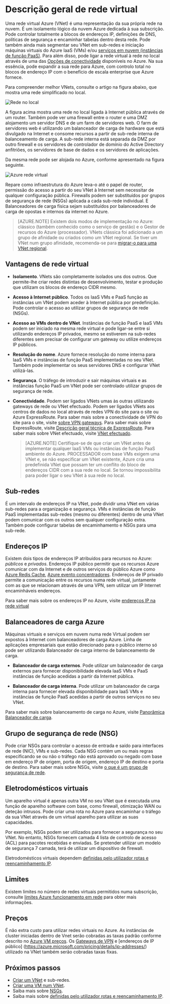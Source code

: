 <properties
   pageTitle="Descrição geral de rede Virtual Azure (VNet)"
   description="Saiba mais sobre redes virtuais (VNets) no Azure."
   services="virtual-network"
   documentationCenter="na"
   authors="jimdial"
   manager="carmonm"
   editor="tysonn" />
<tags
   ms.service="virtual-network"
   ms.devlang="na"
   ms.topic="get-started-article"
   ms.tgt_pltfrm="na"
   ms.workload="infrastructure-services"
   ms.date="03/15/2016"
   ms.author="jdial" />

# <a name="virtual-network-overview"></a>Descrição geral de rede virtual

Uma rede virtual Azure (VNet) é uma representação da sua própria rede na nuvem.  É um isolamento lógico da nuvem Azure dedicada à sua subscrição. Pode controlar totalmente a blocos de endereços IP, definições de DNS, políticas de segurança e encaminhar tabelas dentro desta rede. Pode também ainda mais segmentar seu VNet em sub-redes e iniciação máquinas virtuais do Azure IaaS (VMs) e/ou [serviços em nuvem (instâncias de função PaaS)](../cloud-services/cloud-services-choose-me.md). Para além disso, pode ligar a rede virtual à rede no local através de uma das [Opções de conectividade](../vpn-gateway/vpn-gateway-about-vpngateways.md#site-to-site-and-multi-site) disponíveis no Azure. Na sua essência, pode expandir a sua rede para Azure, com controlo total no blocos de endereço IP com o benefício de escala enterprise que Azure fornece.

Para compreender melhor VNets, consulte o artigo na figura abaixo, que mostra uma rede simplificado no local.

![Rede no local](./media/virtual-networks-overview/figure01.png)

A figura acima mostra uma rede no local ligada à Internet pública através de um router. Também pode ver uma firewall entre o router e uma DMZ alojamento um servidor DNS e de um farm de servidores web. O farm de servidores web é utilizando um balanceador de carga de hardware que está divulgado na Internet e consome recursos a partir de sub-rede interna de balanceamento de carga. A sub-rede interna está separada da DMZ por outro firewall e os servidores de controlador de domínio do Active Directory anfitriões, os servidores de base de dados e os servidores de aplicações.

Da mesma rede pode ser alojada no Azure, conforme apresentado na figura seguinte.

![Azure rede virtual](./media/virtual-networks-overview/figure02.png)

Repare como infraestrutura do Azure leva-o até o papel de router, permissão do acesso a partir do seu VNet à Internet sem necessitar de qualquer configuração pública. Firewalls podem ser substituídos por grupos de segurança de rede (NSGs) aplicada a cada sub-rede individual. E Balanceadores de carga física sejam substituídos por balanceadores de carga de opostas e internos da internet no Azure.

>[AZURE.NOTE] Existem dois modos de implementação no Azure: clássico (também conhecido como o serviço de gestão) e o Gestor de recursos do Azure (processador). VNets clássica foi adicionado a um grupo de afinidade ou criados como um VNet regional. Se tiver um VNet num grupo afinidade, recomenda-se para [migrar-o para uma VNet regional](virtual-networks-migrate-to-regional-vnet.md).

## <a name="virtual-network-benefits"></a>Vantagens de rede virtual

- **Isolamento**. VNets são completamente isolados uns dos outros. Que permite-lhe criar redes distintas de desenvolvimento, testar e produção que utilizam os blocos de endereço CIDR mesmo.

- **Acesso à Internet público**. Todos os IaaS VMs e PaaS função as instâncias um VNet podem aceder à Internet pública por predefinição. Pode controlar o acesso ao utilizar grupos de segurança de rede (NSGs).

- **Acesso ao VMs dentro de VNet**. Instâncias de função PaaS e IaaS VMs podem ser iniciado na mesma rede virtual e pode ligar-se entre si utilizando endereços IP privados, mesmo se estiverem na sub-redes diferentes sem precisar de configurar um gateway ou utilize endereços IP públicos.

- **Resolução do nome**. Azure fornece resolução do nome interna para IaaS VMs e instâncias de função PaaS implementadas no seu VNet. Também pode implementar os seus servidores DNS e configurar VNet utilizá-las.

- **Segurança**. O tráfego de introduzir e sair máquinas virtuais e as instâncias função PaaS um VNet pode ser controlado utilizar grupos de segurança de rede.

- **Conectividade**. Podem ser ligados VNets umas às outras utilizando gateways de rede ou VNet efectuado. Podem ser ligados VNets aos centros de dados no local através de redes VPN do site para o site ou Azure ExpressRoute. Para saber mais sobre a conectividade de VPN do site para o site, visite [sobre VPN gateways](../vpn-gateway/vpn-gateway-about-vpngateways.md#site-to-site-and-multi-site). Para saber mais sobre ExpressRoute, visite [Descrição geral técnica de ExpressRoute](../expressroute/expressroute-introduction.md). Para saber mais sobre VNet efectuado, visite [VNet efectuado](virtual-network-peering-overview.md).

    >[AZURE.NOTE] Certifique-se de que criar um VNet antes de implementar qualquer IaaS VMs ou instâncias de função PaaS ambiente do Azure. PROCESSADOR com base VMs exigem uma VNet e, se não especificar um VNet existente, Azure cria uma predefinida VNet que possam ter um conflito do bloco de endereços CIDR com a sua rede no local. Se tornou impossibilita para poder ligar o seu VNet à sua rede no local.

## <a name="subnets"></a>Sub-redes

É um intervalo de endereços IP na VNet, pode dividir uma VNet em várias sub-redes para a organização e segurança. VMs e instâncias de função PaaS implementadas sub-redes (mesmo ou diferentes) dentro de uma VNet podem comunicar com os outros sem qualquer configuração extra. Também pode configurar tabelas de encaminhamento e NSGs para uma sub-rede.

## <a name="ip-addresses"></a>Endereços IP


Existem dois tipos de endereços IP atribuídos para recursos no Azure: *públicos* e *privados*. Endereços IP público permitir que os recursos Azure comunicar com da Internet e de outros serviços do público Azure como [Azure Redis Cache](https://azure.microsoft.com/services/cache/), [Azure evento concentradores](https://azure.microsoft.com/documentation/services/event-hubs/). Endereços de IP privado permite a comunicação entre os recursos numa rede virtual, juntamente com as que se relacionam através de uma VPN, sem utilizar um IP Internet encaminháveis endereços.

Para saber mais sobre os endereços IP no Azure, visite [endereços IP na rede virtual](virtual-network-ip-addresses-overview-arm.md)

## <a name="azure-load-balancers"></a>Balanceadores de carga Azure

Máquinas virtuais e serviços em nuvem numa rede Virtual podem ser expostos à Internet com balanceadores de carga Azure. Linha de aplicações empresariais que estão direcionado para o público interno só pode ser utilizando Balanceador de carga interno de balanceamento de carga.

- **Balanceador de carga externos**. Pode utilizar um balanceador de carga externos para fornecer disponibilidade elevada IaaS VMs e PaaS instâncias de função acedidas a partir da Internet pública.

- **Balanceador de carga interna**. Pode utilizar um balanceador de carga interna para fornecer elevada disponibilidade para IaaS VMs e instâncias de função PaaS acedidas a partir de outros serviços no seu VNet.

Para saber mais sobre balanceamento de carga no Azure, visite [Panorâmica Balanceador de carga](../load-balancer/load-balancer-overview.md).

## <a name="network-security-group-nsg"></a>Grupo de segurança de rede (NSG)

Pode criar NSGs para controlar o acesso de entrada e saído para interfaces de rede (NIC), VMs e sub-redes. Cada NSG contém um ou mais regras especificando se ou não o tráfego não está aprovado ou negado com base em endereço IP de origem, porta de origem, endereço IP de destino e porta de destino. Para saber mais sobre NSGs, visite [o que é um grupo de segurança de rede](virtual-networks-nsg.md).

## <a name="virtual-appliances"></a>Eletrodomésticos virtuais

Um aparelho virtual é apenas outra VM no seu VNet que é executada uma função de aparelho software com base, como firewall, otimização WAN ou deteção intrusos. Pode criar uma rota no Azure para encaminhar o tráfego da sua VNet através de um virtual aparelho para utilizar as suas capacidades.

Por exemplo, NSGs podem ser utilizados para fornecer a segurança no seu VNet. No entanto, NSGs fornecem camada 4 lista de controlo de acesso (ACL) para pacotes recebidas e enviadas. Se pretender utilizar um modelo de segurança 7 camada, terá de utilizar um dispositivo de firewall.

Eletrodomésticos virtuais dependem [definidas pelo utilizador rotas e reencaminhamento IP](virtual-networks-udr-overview.md).

## <a name="limits"></a>Limites
Existem limites no número de redes virtuais permitidos numa subscrição, consulte [limites Azure funcionamento em rede](../azure-subscription-service-limits.md#networking-limits) para obter mais informações.

## <a name="pricing"></a>Preços
É não extra custo para utilizar redes virtuais no Azure. As instâncias de cluster iniciadas dentro de Vnet serão cobradas as taxas padrão conforme descrito no [Azure VM preços](https://azure.microsoft.com/pricing/details/virtual-machines/). Os [Gateways de VPN](https://azure.microsoft.com/pricing/details/vpn-gateway/) e [endereços de IP público] (https://azure.microsoft.com/pricing/details/ip-addresses/) utilizado na VNet também serão cobradas taxas fixas.

## <a name="next-steps"></a>Próximos passos

- [Criar um VNet](virtual-networks-create-vnet-arm-pportal.md) e sub-redes.
- [Criar uma VM num VNet](../virtual-machines/virtual-machines-windows-hero-tutorial.md).
- Saiba mais sobre [NSGs](virtual-networks-nsg.md).
- Saiba mais sobre [definidas pelo utilizador rotas e reencaminhamento IP](virtual-networks-udr-overview.md).
